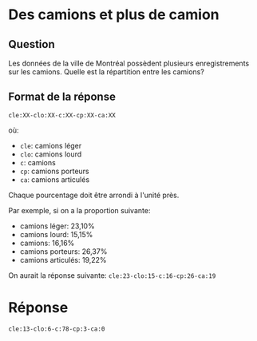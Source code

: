 # Des camions et plus de camion

## Question

Les données de la ville de Montréal possèdent plusieurs enregistrements sur les camions. Quelle est la répartition entre les camions?

## Format de la réponse

`cle:XX-clo:XX-c:XX-cp:XX-ca:XX`

où:

- `cle`: camions léger
- `clo`: camions lourd
- `c`: camions
- `cp`: camions porteurs
- `ca`: camions articulés

Chaque pourcentage doit être arrondi à l'unité près.

Par exemple, si on a la proportion suivante:

- camions léger: 23,10%
- camions lourd: 15,15%
- camions: 16,16%
- camions porteurs: 26,37%
- camions articulés: 19,22%

On aurait la réponse suivante: `cle:23-clo:15-c:16-cp:26-ca:19`

# Réponse

`cle:13-clo:6-c:78-cp:3-ca:0`
